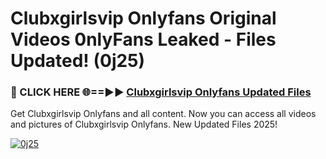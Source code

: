 # Clubxgirlsvip Onlyfans Original Videos 0nlyFans Leaked - Files Updated! (0j25)

<h3>🔴 CLICK HERE 🌐==►► <a href="https://tinyurl.com/2m67pmp6" rel="nofollow">Clubxgirlsvip Onlyfans Updated Files</a></h3>

Get Clubxgirlsvip Onlyfans and all content. Now you can access all videos and pictures of Clubxgirlsvip Onlyfans. New Updated Files 2025!

[![0j25](https://i.imgur.com/H4QAA4z.gif)](https://tinyurl.com/2m67pmp6)